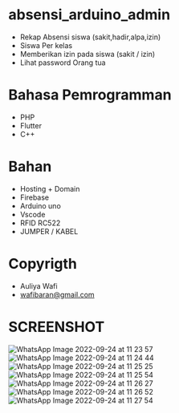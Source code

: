 # absensi_arduino_admin
- Rekap Absensi siswa (sakit,hadir,alpa,izin)
- Siswa Per kelas
- Memberikan izin pada siswa (sakit / izin)
- Lihat password Orang tua


# Bahasa Pemrogramman
- PHP
- Flutter
- C++

# Bahan 
- Hosting + Domain
- Firebase
- Arduino uno
- Vscode
- RFID RC522
- JUMPER / KABEL
# Copyrigth
- Auliya Wafi 
- wafibaran@gmail.com

# SCREENSHOT
![WhatsApp Image 2022-09-24 at 11 23 57](https://user-images.githubusercontent.com/17979384/192079912-d9db3ffa-6757-4714-ba70-4b77eaabb4c0.jpeg)
![WhatsApp Image 2022-09-24 at 11 24 44](https://user-images.githubusercontent.com/17979384/192079915-eb64d684-dbe6-4459-bcb7-76607a7d035a.jpeg)
![WhatsApp Image 2022-09-24 at 11 25 25](https://user-images.githubusercontent.com/17979384/192079916-4f1f6564-08e0-4d45-8e08-6b53624cd3ff.jpeg)
![WhatsApp Image 2022-09-24 at 11 25 54](https://user-images.githubusercontent.com/17979384/192079917-77bbc4ae-b88b-49a8-ba83-22cc1f284bc8.jpeg)
![WhatsApp Image 2022-09-24 at 11 26 27](https://user-images.githubusercontent.com/17979384/192079918-881a652e-f77c-49a2-8963-601ae64030b6.jpeg)
![WhatsApp Image 2022-09-24 at 11 26 52](https://user-images.githubusercontent.com/17979384/192079919-06990431-497b-4121-a781-b404fe44caff.jpeg)
![WhatsApp Image 2022-09-24 at 11 27 54](https://user-images.githubusercontent.com/17979384/192079920-adefca08-bf7b-4991-a6b5-e97ceff9bc56.jpeg)
